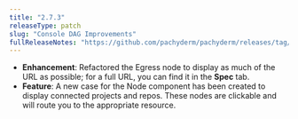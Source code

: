 ```yaml
---
title: "2.7.3"
releaseType: patch 
slug: "Console DAG Improvements"
fullReleaseNotes: "https://github.com/pachyderm/pachyderm/releases/tag/v2.7.3"
---
```


- **Enhancement**: Refactored the Egress node to display as much of the URL as possible; for a full URL, you can find it in the **Spec** tab.
- **Feature**: A new case for the Node component has been created to display connected projects and repos. These nodes are clickable and will route you to the appropriate resource.
